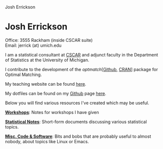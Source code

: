 Josh Errickson
# Josh Errickson

Office: 3555 Rackham (inside CSCAR suite)\
Email: jerrick (at) umich.edu

I am a statistical consultant at [CSCAR](http://cscar.research.umich.edu/) and adjunct faculty in the Department of Statistics at the University of Michigan.

I contribute to the development of the *optmatch*[[Github](https://github.com/markmfredrickson/optmatch), [CRAN](http://cran.r-project.org/web/packages/optmatch/index.html)] package for Optimal Matching.

My teaching website can be found [here](http://dept.stat.lsa.umich.edu/~jerrick/).

My dotfiles can be found on my [Github](https://github.com/josherrickson) page [here](https://github.com/josherrickson/dotfiles).

Below you will find various resources I've created which may be useful.

**[Workshops](workshops.html)**: Notes for workshops I have given

**[Statistical Notes](stats-notes.html)**: Short-form documents discussing various statistical topics.

**[Misc. Code & Software](code.html)**: Bits and bobs that are probably useful to almost nobody, about topics like Linux or Emacs.
